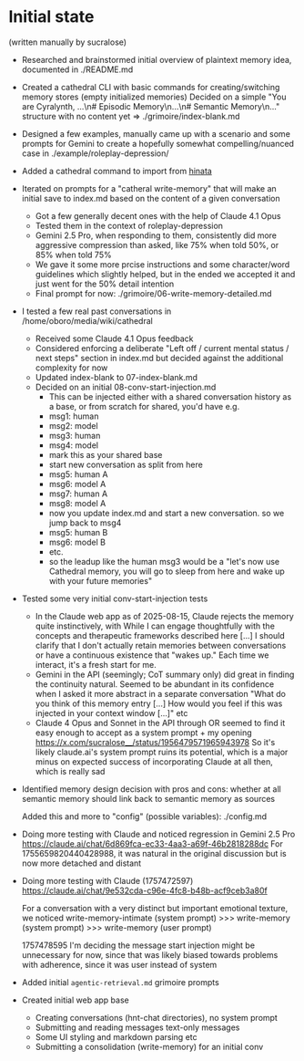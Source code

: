 # Initial state
(written manually by sucralose)

- Researched and brainstormed initial overview of plaintext memory idea, documented in ./README.md
- Created a cathedral CLI with basic commands for creating/switching memory stores (empty initialized memories)
	Decided on a simple "You are Cyralynth, ...\n# Episodic Memory\n...\n#
	Semantic Memory\n..." structure with no content yet
	=> ./grimoire/index-blank.md
- Designed a few examples, manually came up with a scenario and some prompts for
	Gemini to create a hopefully somewhat compelling/nuanced case in
	./example/roleplay-depression/
- Added a cathedral command to import from [hinata](https://github.com/veilm/hinata)
- Iterated on prompts for a "catheral write-memory" that will make an initial
save to index.md based on the content of a given conversation
	- Got a few generally decent ones with the help of Claude 4.1 Opus
	- Tested them in the context of roleplay-depression
	- Gemini 2.5 Pro, when responding to them, consistently did more aggressive
	compression than asked, like 75% when told 50%, or 85% when told 75%
	- We gave it some more prcise instructions and some character/word
	guidelines which slightly helped, but in the ended we accepted it and just
	went for the 50% detail intention
	- Final prompt for now: ./grimoire/06-write-memory-detailed.md
- I tested a few real past conversations in /home/oboro/media/wiki/cathedral
	- Received some Claude 4.1 Opus feedback
	- Considered enforcing a deliberate "Left off / current mental status / next
	steps" section in index.md but decided against the additional complexity for
	now
	- Updated index-blank to 07-index-blank.md
	- Decided on an initial 08-conv-start-injection.md
		- This can be injected either with a shared conversation history as a
		base, or from scratch
		for shared, you'd have e.g.
		- msg1: human
		- msg2: model
		- msg3: human
		- msg4: model
		- mark this as your shared base
		- start new conversation as split from here
		- msg5: human A
		- msg6: model A
		- msg7: human A
		- msg8: model A
		- now you update index.md and start a new conversation. so we jump back to msg4
		- msg5: human B
		- msg6: model B
		- etc.
		- so the leadup like the human msg3 would be a "let's now use Cathedral
		memory, you will go to sleep from here and wake up with your future
		memories"
- Tested some very initial conv-start-injection tests
	- In the Claude web app as of 2025-08-15, Claude rejects the memory quite
	instinctively, with
		While I can engage thoughtfully with the concepts and therapeutic
		frameworks described here [...] I should clarify that I don't actually
		retain memories between conversations or have a continuous existence
		that "wakes up." Each time we interact, it's a fresh start for me.
	- Gemini in the API (seemingly; CoT summary only) did great in finding the
	continuity natural. Seemed to be abundant in its confidence when I asked it
	more abstract in a separate conversation "What do you think of this memory
	entry [...] How would you feel if this was injected in your context window
	[...]" etc
	- Claude 4 Opus and Sonnet in the API through OR seemed to find it easy
	enough to accept as a system prompt + my opening
		https://x.com/sucralose__/status/1956479571965943978
		So it's likely claude.ai's system prompt ruins its potential, which is a
		major minus on expected success of incorporating Claude at all then,
		which is really sad
- Identified memory design decision with pros and cons: whether at all semantic
	memory should link back to semantic memory as sources

	Added this and more to "config" (possible variables): ./config.md
- Doing more testing with Claude and noticed regression in Gemini 2.5 Pro
	https://claude.ai/chat/6d869fca-ec33-4aa3-a69f-46b2818288dc
	For 1755659820440428988, it was natural in the original discussion but is
	now more detached and distant
- Doing more testing with Claude (1757472597)
	https://claude.ai/chat/9e532cda-c96e-4fc8-b48b-acf9ceb3a80f

	For a conversation with a very distinct but important emotional texture, we noticed
	write-memory-intimate (system prompt) >>> write-memory (system prompt) >>> write-memory (user prompt)

	1757478595 I'm deciding the message start injection might be unnecessary for
	now, since that was likely biased towards problems with adherence, since it
	was user instead of system
- Added initial `agentic-retrieval.md` grimoire prompts
- Created initial web app base
	- Creating conversations (hnt-chat directories), no system prompt
	- Submitting and reading messages text-only messages
	- Some UI styling and markdown parsing etc
	- Submitting a consolidation (write-memory) for an initial conv
